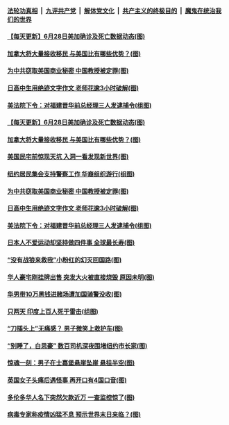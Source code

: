 ####  [法轮功真相](../../../../basic/blob/master/README.md?t=06290131) &nbsp;|&nbsp; [九评共产党](../../../../9ping.md/blob/master/README.md?t=06290131) &nbsp;|&nbsp; [解体党文化](../../../../jtdwh.md/blob/master/README.md?t=06290131)  &nbsp;|&nbsp; [共产主义的终极目的](../../../../gczydzjmd.md/blob/master/README.md?t=06290131) &nbsp;|&nbsp; [魔鬼在统治我们的世界](../../../../mgztzwmdsj.md/blob/master/README.md?t=06290131) 

#### [【每天更新】6月28日美加确诊及死亡数据动态(图)](../pages/p3/935173.md?t=06290131) 


#### [加拿大将大量接收移民 与美国比有哪些优势？(图)](../pages/p3/937953.md?t=06290131) 

#### [为中共窃取美国商业秘密 中国教授被定罪(图)](../pages/p3/937926.md?t=06290131) 

#### [日高中生用绝迹文字作文 老师花逾3小时破解(图)](../pages/p3/937906.md?t=06290131) 

#### [美法院下令：对福建晋华前总经理三人发逮捕令(组图)](../pages/p3/937890.md?t=06290131) 

#### [【每天更新】6月28日美加确诊及死亡数据动态(图)](../pages/p3/935173.md?t=06290131) 


#### [加拿大将大量接收移民 与美国比有哪些优势？(图)](../pages/p3/937953.md?t=06290131) 

#### [美国民宅前惊现天坑 入洞一看发现新世界(图)](../pages/p3/937915.md?t=06290131) 

#### [纽约居民集会支持警察工作 华裔组织游行(组图)](../pages/p3/937932.md?t=06290131) 

#### [为中共窃取美国商业秘密 中国教授被定罪(图)](../pages/p3/937926.md?t=06290131) 

#### [日高中生用绝迹文字作文 老师花逾3小时破解(图)](../pages/p3/937906.md?t=06290131) 

#### [美法院下令：对福建晋华前总经理三人发逮捕令(组图)](../pages/p3/937890.md?t=06290131) 

#### [日本人不爱运动却坚持做四件事 全球最长寿(图)](../pages/p3/937843.md?t=06290131) 

#### [“没有战狼来救我”小粉红的幻灭回国路(图)](../pages/p3/937891.md?t=06290131) 


#### [华人豪宅刚挂牌出售 突发大火被直接烧毁 原因未明(图)](../pages/p3/937810.md?t=06290131) 

#### [华男带10万黑钱进赌场遭加国骑警没收(图)](../pages/p3/937751.md?t=06290131) 

#### [只两天 印度上百人死于雷击(组图)](../pages/p3/937821.md?t=06290131) 

#### [“刀插头上”无痛感？ 男子微笑上救护车(图)](../pages/p3/937804.md?t=06290131) 

#### [“别睡了，白思豪” 数百司机深夜围堵纽约市长家(图)](../pages/p3/937787.md?t=06290131) 

#### [惊魂一刻：男子在士嘉堡悬崖坠崖 悬挂半空(图)](../pages/p3/937784.md?t=06290131) 

#### [英国女子头痛后遇怪事 再开口有4国口音(图)](../pages/p3/937712.md?t=06290131) 

#### [多伦多华人名下突然欠款近万 一查监控惊了(图)](../pages/p3/937707.md?t=06290131) 

#### [病毒专家称疫情凶猛不息 预示世界末日来临？(图)](../pages/p3/937704.md?t=06290131) 


